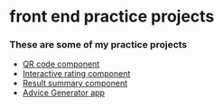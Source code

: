 # front end practice projects

### These are some of my practice projects

- [QR code component](https://shivanshut105.github.io/front-end-practice-projects/qr-code-component-main/)
- [Interactive rating component](https://shivanshut105.github.io/front-end-practice-projects/interactive-rating-component-main/)
- [Result summary component](https://shivanshut105.github.io/front-end-practice-projects/results-summary-component-main/)
- [Advice Generator app](https://shivanshut105.github.io/front-end-practice-projects/https://shivanshut105.github.io/front-end-practice-projects/qr-code-component-main/)
